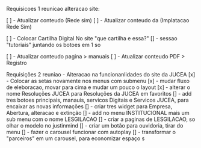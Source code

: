 Requisicoes 1 reunicao alteracao site:

[ ] - Atualizar conteudo (Rede sim) 
[ ] - Atualizar conteudo da (Implatacao Rede Sim)

[ ] - Colocar Cartilha Digital No site "que cartilha e essa?"
[] - sessao "tutoriais" juntando os botoes em 1 so

[ ] - Atualizar conteudo pagina > manuais
[ ] - Atualizar conteudo PDF > Registro

Requisições 2 reuniao - Alteracao na funcionanlidades do site da JUCEA 
[x] - Colocar as setas novamente nos menus com submenu
[x] - mudar fluxo de eleboracao, movar para cima e mudar um pouco o layout
[x] - alterar o nome Resoluções JUCEA para Resoluções da JUCEA em favoritos
[] - add tres botoes principais, manauis, servicos Digitais e Servicos JUCEA, para encaixar as novas informações
[] - criar tres widget para Empresa, Abertura, alteracao e extinção
[] - add no menu INSTITUCIONAL mais um sub menu com o nome LESGILACAO
[] - criar a paginas de LESGILACAO, so olhar o modelo no justinmind
[] - criar um botão para ouvidoria, tirar do menu
[] - fazer o carousel funcionar com autoplay
[] - transformar o "parceiros" em um carousel, para economizar espaço
s